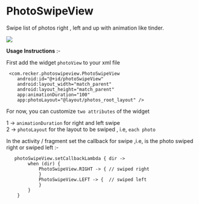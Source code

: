 # PhotoSwipeView
Swipe list of photos right , left and up with animation like tinder.

![](photoSwipe.gif)

**Usage Instructions** :-

First add the widget `photoView` to your xml file

     <com.recker.photoswipeview.PhotoSwipeView
        android:id="@+id/photoSwipeView"
        android:layout_width="match_parent"
        android:layout_height="match_parent"
        app:animationDuration="100"
        app:photoLayout="@layout/photos_root_layout" />
        
For now, you can customize `two attributes` of the widget 

1 -> `animationDuration` for right and left swipe        
2 -> `photoLayout` for the layout to be swiped , i.e, `each photo`

In the activity / fragment set the callback for swipe ,i.e, is the photo swiped right or swiped left :-

       photoSwipeView.setCallbackLambda { dir ->
            when (dir) {
                PhotoSwipeView.RIGHT -> { // swiped right
                }
                PhotoSwipeView.LEFT -> {  // swiped left
                }
            }
        }
